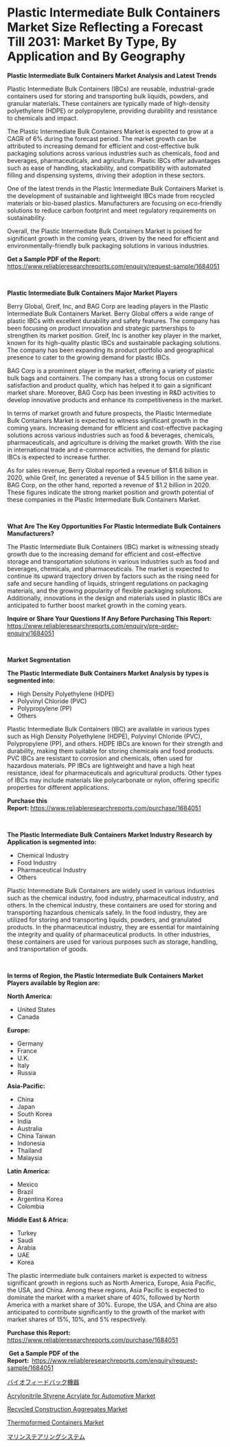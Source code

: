 <p><h1>Plastic Intermediate Bulk Containers Market Size Reflecting a Forecast Till 2031: Market By Type, By Application and By Geography</h1></p><p><strong>Plastic Intermediate Bulk Containers Market Analysis and Latest Trends</strong></p>
<p><p>Plastic Intermediate Bulk Containers (IBCs) are reusable, industrial-grade containers used for storing and transporting bulk liquids, powders, and granular materials. These containers are typically made of high-density polyethylene (HDPE) or polypropylene, providing durability and resistance to chemicals and impact.</p><p>The Plastic Intermediate Bulk Containers Market is expected to grow at a CAGR of 6% during the forecast period. The market growth can be attributed to increasing demand for efficient and cost-effective bulk packaging solutions across various industries such as chemicals, food and beverages, pharmaceuticals, and agriculture. Plastic IBCs offer advantages such as ease of handling, stackability, and compatibility with automated filling and dispensing systems, driving their adoption in these sectors.</p><p>One of the latest trends in the Plastic Intermediate Bulk Containers Market is the development of sustainable and lightweight IBCs made from recycled materials or bio-based plastics. Manufacturers are focusing on eco-friendly solutions to reduce carbon footprint and meet regulatory requirements on sustainability.</p><p>Overall, the Plastic Intermediate Bulk Containers Market is poised for significant growth in the coming years, driven by the need for efficient and environmentally-friendly bulk packaging solutions in various industries.</p></p>
<p><strong>Get a Sample PDF of the Report:&nbsp;</strong> <a href="https://www.reliableresearchreports.com/enquiry/request-sample/1684051">https://www.reliableresearchreports.com/enquiry/request-sample/1684051</a></p>
<p>&nbsp;</p>
<p><strong>Plastic Intermediate Bulk Containers Major Market Players</strong></p>
<p><p>Berry Global, Greif, Inc, and BAG Corp are leading players in the Plastic Intermediate Bulk Containers Market. Berry Global offers a wide range of plastic IBCs with excellent durability and safety features. The company has been focusing on product innovation and strategic partnerships to strengthen its market position. Greif, Inc is another key player in the market, known for its high-quality plastic IBCs and sustainable packaging solutions. The company has been expanding its product portfolio and geographical presence to cater to the growing demand for plastic IBCs.</p><p>BAG Corp is a prominent player in the market, offering a variety of plastic bulk bags and containers. The company has a strong focus on customer satisfaction and product quality, which has helped it to gain a significant market share. Moreover, BAG Corp has been investing in R&D activities to develop innovative products and enhance its competitiveness in the market.</p><p>In terms of market growth and future prospects, the Plastic Intermediate Bulk Containers Market is expected to witness significant growth in the coming years. Increasing demand for efficient and cost-effective packaging solutions across various industries such as food & beverages, chemicals, pharmaceuticals, and agriculture is driving the market growth. With the rise in international trade and e-commerce activities, the demand for plastic IBCs is expected to increase further.</p><p>As for sales revenue, Berry Global reported a revenue of $11.6 billion in 2020, while Greif, Inc generated a revenue of $4.5 billion in the same year. BAG Corp, on the other hand, reported a revenue of $1.2 billion in 2020. These figures indicate the strong market position and growth potential of these companies in the Plastic Intermediate Bulk Containers Market.</p></p>
<p>&nbsp;</p>
<p><strong>What Are The Key Opportunities For Plastic Intermediate Bulk Containers Manufacturers?</strong></p>
<p><p>The Plastic Intermediate Bulk Containers (IBC) market is witnessing steady growth due to the increasing demand for efficient and cost-effective storage and transportation solutions in various industries such as food and beverages, chemicals, and pharmaceuticals. The market is expected to continue its upward trajectory driven by factors such as the rising need for safe and secure handling of liquids, stringent regulations on packaging materials, and the growing popularity of flexible packaging solutions. Additionally, innovations in the design and materials used in plastic IBCs are anticipated to further boost market growth in the coming years.</p></p>
<p><strong>Inquire or Share Your Questions If Any Before Purchasing This Report:</strong> <a href="https://www.reliableresearchreports.com/enquiry/pre-order-enquiry/1684051">https://www.reliableresearchreports.com/enquiry/pre-order-enquiry/1684051</a></p>
<p>&nbsp;</p>
<p><strong>Market Segmentation</strong></p>
<p><strong>The Plastic Intermediate Bulk Containers Market Analysis by types is segmented into:</strong></p>
<p><ul><li>High Density Polyethylene (HDPE)</li><li>Polyvinyl Chloride (PVC)</li><li>Polypropylene (PP)</li><li>Others</li></ul></p>
<p><p>Plastic Intermediate Bulk Containers (IBC) are available in various types such as High Density Polyethylene (HDPE), Polyvinyl Chloride (PVC), Polypropylene (PP), and others. HDPE IBCs are known for their strength and durability, making them suitable for storing chemicals and food products. PVC IBCs are resistant to corrosion and chemicals, often used for hazardous materials. PP IBCs are lightweight and have a high heat resistance, ideal for pharmaceuticals and agricultural products. Other types of IBCs may include materials like polycarbonate or nylon, offering specific properties for different applications.</p></p>
<p><strong>Purchase this Report:&nbsp;</strong><a href="https://www.reliableresearchreports.com/purchase/1684051">https://www.reliableresearchreports.com/purchase/1684051</a></p>
<p>&nbsp;</p>
<p><strong>The Plastic Intermediate Bulk Containers Market Industry Research by Application is segmented into:</strong></p>
<p><ul><li>Chemical Industry</li><li>Food Industry</li><li>Pharmaceutical Industry</li><li>Others</li></ul></p>
<p><p>Plastic Intermediate Bulk Containers are widely used in various industries such as the chemical industry, food industry, pharmaceutical industry, and others. In the chemical industry, these containers are used for storing and transporting hazardous chemicals safely. In the food industry, they are utilized for storing and transporting liquids, powders, and granulated products. In the pharmaceutical industry, they are essential for maintaining the integrity and quality of pharmaceutical products. In other industries, these containers are used for various purposes such as storage, handling, and transportation of goods.</p></p>
<p>&nbsp;</p>
<p><strong>In terms of Region, the Plastic Intermediate Bulk Containers Market Players available by Region are:</strong></p>
<p>
    <p> <strong> North America: </strong>
        <ul>
            <li>United States</li>
            <li>Canada</li>
        </ul>
        </p> 
    <p> <strong> Europe: </strong>
        <ul>
            <li>Germany</li>
            <li>France</li>
            <li>U.K.</li>
            <li>Italy</li>
            <li>Russia</li>
        </ul>
        </p> 
    <p> <strong> Asia-Pacific: </strong>
        <ul>
            <li>China</li>
            <li>Japan</li>
            <li>South Korea</li>
            <li>India</li>
            <li>Australia</li>
            <li>China Taiwan</li>
            <li>Indonesia</li>
            <li>Thailand</li>
            <li>Malaysia</li>
        </ul>
        </p> 
    <p> <strong> Latin America: </strong>
        <ul>
            <li>Mexico</li>
            <li>Brazil</li>
            <li>Argentina Korea</li>
            <li>Colombia</li>
        </ul>
        </p> 
    <p> <strong> Middle East & Africa: </strong>
        <ul>
            <li>Turkey</li>
            <li>Saudi</li>
            <li>Arabia</li>
            <li>UAE</li>
            <li>Korea</li>
        </ul>
    </p>
    </p>
<p><p>The plastic intermediate bulk containers market is expected to witness significant growth in regions such as North America, Europe, Asia Pacific, the USA, and China. Among these regions, Asia Pacific is expected to dominate the market with a market share of 40%, followed by North America with a market share of 30%. Europe, the USA, and China are also anticipated to contribute significantly to the growth of the market with market shares of 15%, 10%, and 5% respectively.</p></p>
<p><strong>Purchase this Report: </strong><a href="https://www.reliableresearchreports.com/purchase/1684051">https://www.reliableresearchreports.com/purchase/1684051</a></p>
<p>&nbsp;<strong>Get a Sample PDF of the Report:&nbsp;&nbsp;</strong><a href="https://www.reliableresearchreports.com/enquiry/request-sample/1684051">https://www.reliableresearchreports.com/enquiry/request-sample/1684051</a></p>
<p><strong></strong></p>
<p><p><a href="https://github.com/xnljig2898992/Market-Research-Report-List-1/blob/main/7297627190015.md">バイオフィードバック機器</a></p><p><a href="https://issuu.com/reportprime-2/docs/acrylonitrile-styrene-acrylate-for-automotive-mark">Acrylonitrile Styrene Acrylate for Automotive Market</a></p><p><a href="https://github.com/Whitneyboyettebo9kiw7yr13/Market-Research-Report-List-1/blob/main/recycled-construction-aggregates-market.md">Recycled Construction Aggregates Market</a></p><p><a href="https://github.com/sonuprakash1/Market-Research-Report-List-1/blob/main/thermoformed-containers-market.md">Thermoformed Containers Market</a></p><p><a href="https://github.com/adcxff01450218/Market-Research-Report-List-1/blob/main/7978972190016.md">マリンステアリングシステム</a></p></p>